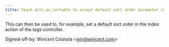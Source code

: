 ```yaml
---
title: Teach acts_as_sortable to accept default sort order parameter (wincent.com, 813baad)
---
```


This can then be used to, for example, set a default sort order in the index action of the tags controller.

Signed-off-by: Wincent Colaiuta &lt;win@wincent.com&gt;

